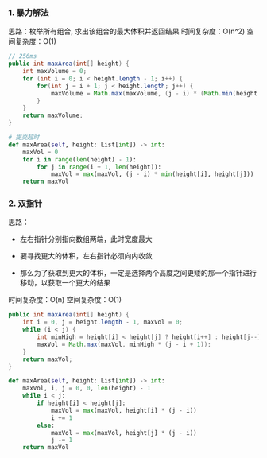 ### 1. 暴力解法

思路：枚举所有组合, 求出该组合的最大体积并返回结果
时间复杂度：O(n^2)
空间复杂度：O(1)

```java
// 256ms
public int maxArea(int[] height) {
    int maxVolume = 0;
    for (int i = 0; i < height.length - 1; i++) {
        for(int j = i + 1; j < height.length; j++) {
            maxVolume = Math.max(maxVolume, (j - i) * (Math.min(height[i], height[j])));
        }
    }
    return maxVolume;
}
```

```python
# 提交超时
def maxArea(self, height: List[int]) -> int:
    maxVol = 0
    for i in range(len(height) - 1):
        for j in range(i + 1, len(height)):
            maxVol = max(maxVol, (j - i) * min(height[i], height[j]))
    return maxVol
```



### 2. 双指针

思路：

* 左右指针分别指向数组两端，此时宽度最大

* 要寻找更大的体积，左右指针必须向内收敛

* 那么为了获取到更大的体积，一定是选择两个高度之间更矮的那一个指针进行移动，以获取一个更大的结果

时间复杂度：O(n)
空间复杂度：O(1)

```JAVA
public int maxArea(int[] height) {
    int i = 0, j = height.length - 1, maxVol = 0;
    while (i < j) {
        int minHigh = height[i] < height[j] ? height[i++] : height[j--];
        maxVol = Math.max(maxVol, minHigh * (j - i + 1));
    }
    return maxVol;
}
```

```python
def maxArea(self, height: List[int]) -> int:
    maxVol, i, j = 0, 0, len(height) - 1
    while i < j:
        if height[i] < height[j]:
            maxVol = max(maxVol, height[i] * (j - i))
            i += 1
        else:
            maxVol = max(maxVol, height[j] * (j - i))
            j -= 1
    return maxVol
```
